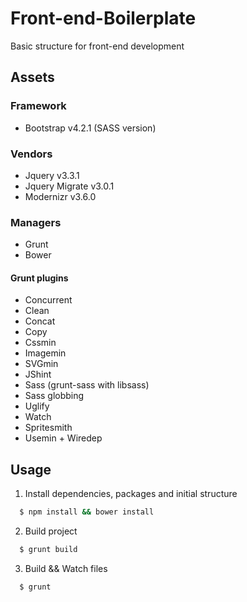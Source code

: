 # Front-end-Boilerplate
Basic structure for front-end development

## Assets

### Framework
- Bootstrap v4.2.1 (SASS version)

### Vendors
- Jquery v3.3.1
- Jquery Migrate v3.0.1
- Modernizr v3.6.0

### Managers
- Grunt
- Bower

#### Grunt plugins
- Concurrent
- Clean
- Concat
- Copy
- Cssmin
- Imagemin
- SVGmin
- JShint
- Sass (grunt-sass with libsass)
- Sass globbing
- Uglify
- Watch
- Spritesmith
- Usemin + Wiredep

## Usage

1. Install dependencies, packages and initial structure

```sh
  $ npm install && bower install
  ```
2. Build project

```sh
  $ grunt build
  ```
3. Build && Watch files

```sh
  $ grunt
  ```